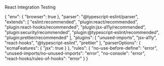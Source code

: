 React Integration Testing





{
  "env": {
    "browser": true
  },
  "parser": "@typescript-eslint/parser",
  "extends": [
    "eslint:recommended",
    "plugin:react/recommended",
    "plugin:react-hooks/recommended",
    "plugin:jsx-a11y/recommended",
    "plugin:security/recommended",
    "plugin:@typescript-eslint/recommended",
    "plugin:prettier/recommended"
  ],
  "plugins": [
    "unused-imports",
    "jsx-a11y",
    "react-hooks",
    "@typescript-eslint",
    "prettier"
  ],
  "parserOptions": {
    "ecmaFeatures": {
      "jsx": true
    }
  },
  "rules": {
    "no-use-before-define": "error",
    "unused-imports/no-unused-imports": "error",
    "no-console": "error",
    "react-hooks/rules-of-hooks": "error"
  }
}


